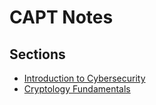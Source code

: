 # CAPT Notes

## Sections
- [Introduction to Cybersecurity](obsidian://open?vault=Obsidian%20Vault&file=CyberSecurity%2FCAPT%2FIntroduction%20to%20Cybersecurity)
- [Cryptology Fundamentals](obsidian://open?vault=Obsidian%20Vault&file=CyberSecurity%2FCAPT%2FCryptology%20Fundamentals)

